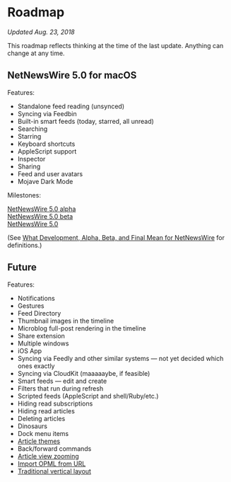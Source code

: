 # Roadmap

<i>Updated Aug. 23, 2018</i>

This roadmap reflects thinking at the time of the last update. Anything can change at any time.

## NetNewsWire 5.0 for macOS

Features:

* Standalone feed reading (unsynced)
* Syncing via Feedbin
* Built-in smart feeds (today, starred, all unread)
* Searching
* Starring
* Keyboard shortcuts
* AppleScript support
* Inspector
* Sharing
* Feed and user avatars
* Mojave Dark Mode

Milestones:

[NetNewsWire 5.0 alpha](https://github.com/brentsimmons/NetNewsWire/milestone/1)<br />
[NetNewsWire 5.0 beta](https://github.com/brentsimmons/NetNewsWire/milestone/2)<br />
[NetNewsWire 5.0](https://github.com/brentsimmons/NetNewsWire/milestone/3)

(See [What Development, Alpha, Beta, and Final Mean for NetNewsWire](DevelopmentAlphaBeta.md) for definitions.)

## Future

Features:

* Notifications
* Gestures
* Feed Directory
* Thumbnail images in the timeline
* Microblog full-post rendering in the timeline
* Share extension
* Multiple windows
* iOS App
* Syncing via Feedly and other similar systems — not yet decided which ones exactly
* Syncing via CloudKit (maaaaaybe, if feasible)
* Smart feeds — edit and create
* Filters that run during refresh
* Scripted feeds (AppleScript and shell/Ruby/etc.)
* Hiding read subscriptions
* Hiding read articles
* Deleting articles
* Dinosaurs
* Dock menu items
* [Article themes](https://github.com/brentsimmons/NetNewsWire/issues/257)
* Back/forward commands
* [Article view zooming](https://github.com/brentsimmons/NetNewsWire/issues/38)
* [Import OPML from URL](https://github.com/brentsimmons/NetNewsWire/issues/136)
* [Traditional vertical layout](https://github.com/brentsimmons/NetNewsWire/issues/102)

